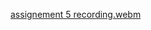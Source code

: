 [assignement 5 recording.webm](https://github.com/Anjanadevi1011/Neural_Network_Assignment_5/assets/79097495/812f0bcc-aee7-4236-984b-d3f2547899c0)
